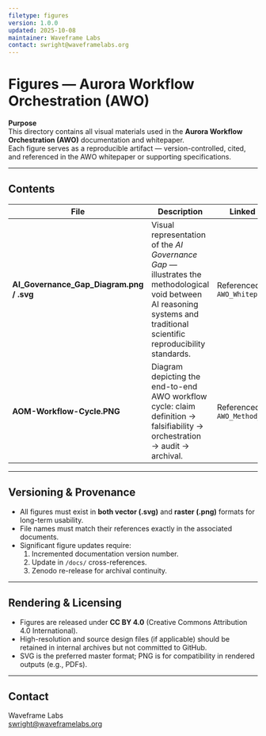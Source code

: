 ```yaml
---
filetype: figures
version: 1.0.0
updated: 2025-10-08
maintainer: Waveframe Labs
contact: swright@waveframelabs.org
---
```


# Figures — Aurora Workflow Orchestration (AWO)

**Purpose**  
This directory contains all visual materials used in the **Aurora Workflow Orchestration (AWO)** documentation and whitepaper.  
Each figure serves as a reproducible artifact — version-controlled, cited, and referenced in the AWO whitepaper or supporting specifications.

---

## Contents

| File | Description | Linked Document |
|------|--------------|----------------|
| **AI_Governance_Gap_Diagram.png / .svg** | Visual representation of the *AI Governance Gap* — illustrates the methodological void between AI reasoning systems and traditional scientific reproducibility standards. | Referenced in `AWO_Whitepaper_v1.0.md` |
| **AOM-Workflow-Cycle.PNG** | Diagram depicting the end-to-end AWO workflow cycle: claim definition → falsifiability → orchestration → audit → archival. | Referenced in `AWO_Method_Spec_v1.1.md` |

---

## Versioning & Provenance
- All figures must exist in **both vector (.svg)** and **raster (.png)** formats for long-term usability.  
- File names must match their references exactly in the associated documents.  
- Significant figure updates require:
  1. Incremented documentation version number.  
  2. Update in `/docs/` cross-references.  
  3. Zenodo re-release for archival continuity.

---

## Rendering & Licensing
- Figures are released under **CC BY 4.0** (Creative Commons Attribution 4.0 International).  
- High-resolution and source design files (if applicable) should be retained in internal archives but not committed to GitHub.  
- SVG is the preferred master format; PNG is for compatibility in rendered outputs (e.g., PDFs).

---

## Contact
Waveframe Labs  
swright@waveframelabs.org
